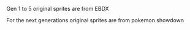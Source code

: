 Gen 1 to 5 original sprites are from EBDX

For the next generations original sprites are from pokemon showdown
